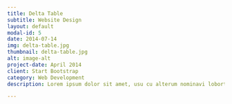 ```yaml
---
title: Delta Table
subtitle: Website Design
layout: default
modal-id: 5
date: 2014-07-14
img: delta-table.jpg
thumbnail: delta-table.jpg
alt: image-alt
project-date: April 2014
client: Start Bootstrap
category: Web Development
description: Lorem ipsum dolor sit amet, usu cu alterum nominavi lobortis. At duo novum diceret. Tantas apeirian vix et, usu sanctus postulant inciderint ut, populo diceret necessitatibus in vim. Cu eum dicam feugiat noluisse.

---
```

